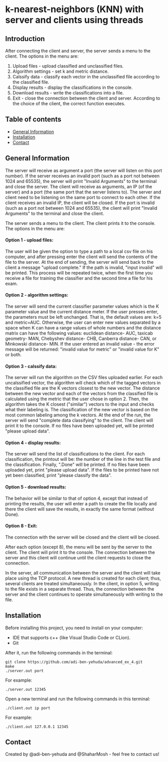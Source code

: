 # k-nearest-neighbors (KNN) with server and clients using threads

## Introduction
After connecting the client and server, the server sends a menu to the client.
The options in the menu are:
1. Upload files - upload classified and unclassified files.
2. Algorithm settings - set k and metric distance.
3. Calssify data - classify each vector in the unclassified file according to the classified file.
4. Display results - display the classifications in the console.
5. Download results - write the classifications into a file.
8. Exit - close the connection between the client and server.
According to the choice of the client, the correct function executes.

## Table of contents
* [General Information](#general-information)
* [Installation](#installation)
* [Contact](#Contact)

## General Information
The server will receive as argument a port (the server will listen on this port number). If the server receives an invalid port (such as a port not between 1024 and 65535), the server will print "Invalid Arguments" to the terminal and close the server.
The client will receive as arguments, an IP (of the server) and a port (the same port that the server listens to). The server and client need to be listening on the same port to connect to each other. If the client receives an invalid IP, the client will be closed. If the port is invalid (such as a port not between 1024 and 65535), the client will print "Invalid Arguments" to the terminal and close the client.

The server sends a menu to the client. The client prints it to the console. 
The options in the menu are:
#### Option 1 - upload files:
The user will be given the option to type a path to a local csv file on his computer, and after pressing enter the client will send the contents of the file to the server. At the end of sending, the server will send back to the client a message "upload complete." If the path is invalid, "input invalid" will be printed.
This process will be repeated twice, when the first time you receive a file for training the classifier and the second time a file for his exam. 

#### Option 2 - algorithm settings:
The server will send the current classifier parameter values which is the K parameter value and the current distance meter. 
If the user presses enter, the parameters must be left unchanged. That is, the default values are: k=5 and metric=AUC. Otherwise, the user can enter new values separated by a space when K can have a range
values of whole numbers and the distance matrix can have the following values: euclidean distance- AUC, taxicab geometry- MAN, Chebyshev distance- CHB, Canberra distance- CAN, or Minkowski distance- MIN.
If the user entered an invalid value - the error message will be returned: "invalid value for metric" or "invalid value for K" or both.

#### Option 3 - calssify data:
The server will run the algorithm on the CSV files uploaded earlier. For each uncalssified vector, the algorithm will check which of the tagged vectors in the classified file are the K vectors closest to the new vector. The distance between the new vector and each of the vectors from the classified file is calculated using the metric that the user chose in option 2. Then, the algorithm takes the K closest ("similar") vectors to the input and checks what their labeling is. The classification of the new vector is based on the most common labeling among the k vectors. 
At the end of the run, the server will send "complete data classifying" to the client. The client will print it to the console.
If no files have been uploaded yet, will be printed "please upload data".

#### Option 4 - display results:
The server will send the list of classifications to the client. For each classification, the printout will be: the number of the line in the test file and the classification. Finally, ".Done" will be printed.
If no files have been uploaded yet, print "please upload data".
If the files to be printed have not yet been classified, print "please classify the data".

#### Option 5 - download results:
The behavior will be similar to that of option 4, except that instead of printing the results, the user will enter a path to create the file locally and there the client will save the results, in exactly the same format (without Done). 

#### Option 8 - Exit:
The connection with the server will be closed and the client will be closed.

After each option (except 8), the menu will be sent by the server to the client. The client will print it to the console.
The connection between the server and this client will continue until the client requests to close the connection.

In the server, all communication between the server and the client will take place using the TCP protocol. A new thread is created for each client; thus, several clients are treated simultaneously.
In the client, in option 5, writing to the file exists in a separate thread. Thus, the connection between the server and the client continues to operate simultaneously with writing to the file.

## Installation
Before installing this project, you need to install on your computer:
* IDE that supports c++ (like Visual Studio Code or CLion).
* Git

After it, run the following commands in the terminal:

```
git clone https://github.com/adi-ben-yehuda/advanced_ex_4.git
make
./server.out port
```
For example:
```
./server.out 12345
```
Open a new terminal and run the following commands in this terminal:

```
./client.out ip port
```
For example: 
```
./client.out 127.0.0.1 12345
```

## Contact
Created by @adi-ben-yehuda and @ShaharMosh - feel free to contact us!
